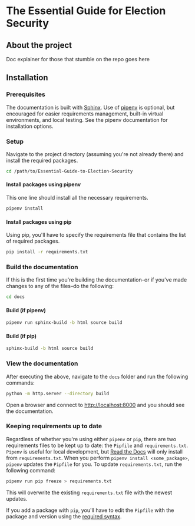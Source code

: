 # The Essential Guide for Election Security

## About the project

Doc explainer for those that stumble on the repo goes here

## Installation

### Prerequisites
The documentation is built with [Sphinx](https://www.sphinx-doc.org/en/master/). Use of [pipenv](https://pipenv.pypa.io/en/latest/) is optional, but encouraged for easier requirements management, built-in virtual environments, and local testing. See the pipenv documentation for installation options.

### Setup

Navigate to the project directory (assuming you're not already there) and install the required packages.

```sh
cd /path/to/Essential-Guide-to-Election-Security
```

#### Install packages using pipenv

This one line should install all the necessary requirements.

```sh
pipenv install
```

#### Install packages using pip

Using pip, you'll have to specify the requirements file that contains the list of required packages.

```sh
pip install -r requirements.txt
```

### Build the documentation

If this is the first time you're building the documentation&ndash;or if you've made changes to any of the files&ndash;do the following:

```sh
cd docs
```

#### Build (if pipenv)

```sh
pipenv run sphinx-build -b html source build
```

#### Build (if pip)

```sh
sphinx-build -b html source build
```

### View the documentation

After executing the above, navigate to the `docs` folder and run the following commands:

```sh
python -m http.server --directory build
```

Open a browser and connect to [http://localhost:8000](http://localhost:8000) and you should see the documentation.

### Keeping requirements up to date

Regardless of whether you're using either `pipenv` or `pip`, there are two requirements files to be kept up to date: the `Pipfile` and `requirements.txt`. `Pipenv` is useful for local development, but [Read the Docs](https://readthedocs.org/) will only install from `requirements.txt`. When you perform `pipenv install <some_package>`, `pipenv` updates the `Pipfile` for you. To update `requirements.txt`, run the following command:

```sh
pipenv run pip freeze > requirements.txt
```

This will overwrite the existing `requirements.txt` file with the newest updates.

If you add a package with `pip`, you'll have to edit the `Pipfile` with the package and version using the [required syntax](https://github.com/pypa/pipfile).
